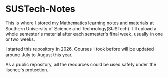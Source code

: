 # SUSTech-Notes

This is where I stored my Mathematics learning notes and materials at Southern University of Science and Technology(SUSTech). I'll upload a whole semester's material after each semester's final week, usually in one or two weeks.

I started this repository in 2026. Courses I took before will be updated around July to August this year.

As a public repository, all the resources could be used safely under the lisence's protection.

